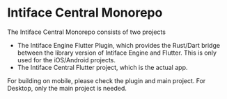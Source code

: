 # Intiface Central Monorepo

The Intiface Central Monorepo consists of two projects

- The Intiface Engine Flutter Plugin, which provides the Rust/Dart bridge between the library
  version of Intiface Engine and Flutter. This is only used for the iOS/Android projects.
- The Intiface Central Flutter project, which is the actual app.

For building on mobile, please check the plugin and main project. For Desktop, only the main project is needed.